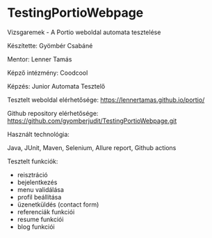 # TestingPortioWebpage
Vizsgaremek - A Portio weboldal automata tesztelése

Készítette: Gyömbér Csabáné

Mentor: Lenner Tamás

Képző intézmény: Coodcool

Képzés: Junior Automata Tesztelő

Tesztelt weboldal elérhetősége: https://lennertamas.github.io/portio/ 

Github repository elérhetősége: https://github.com/gyomberjudit/TestingPortioWebpage.git

Használt technológia:

Java, JUnit, Maven, Selenium, Allure report, Github actions

Tesztelt funkciók:
- reisztráció
- bejelentkezés
- menu validálása
- profil beállítása
- üzenetküldés (contact form)
- referenciák funkciói
- resume funkciói
- blog funkciói
